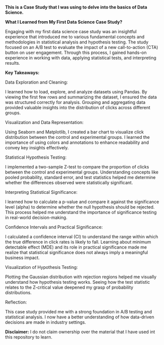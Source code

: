 **This is a Case Study that I was using to delve into the basics of Data Science.**

**What I Learned from My First Data Science Case Study?**

Engaging with my first data science case study was an insightful experience that introduced me to various fundamental concepts 
and methodologies in statistical analysis and hypothesis testing. The study focused on an A/B test to evaluate the impact of
a new call-to-action (CTA) button on user engagement. Through this process, I gained hands-on experience in working with data, 
applying statistical tests, and interpreting results.

**Key Takeaways:**

Data Exploration and Cleaning:

I learned how to load, explore, and analyze datasets using Pandas. By viewing the first few rows and summarizing the dataset, I ensured the data was structured correctly for analysis.
Grouping and aggregating data provided valuable insights into the distribution of clicks across different groups.

Visualization and Data Representation:

Using Seaborn and Matplotlib, I created a bar chart to visualize click distribution between the control and experimental groups.
I learned the importance of using colors and annotations to enhance readability and convey key insights effectively.

Statistical Hypothesis Testing:

I implemented a two-sample Z-test to compare the proportion of clicks between the control and experimental groups.
Understanding concepts like pooled probability, standard error, and test statistics helped me determine whether the differences observed were statistically significant.

Interpreting Statistical Significance:

I learned how to calculate a p-value and compare it against the significance level (alpha) to determine whether the null hypothesis should be rejected.
This process helped me understand the importance of significance testing in real-world decision-making.

Confidence Intervals and Practical Significance:

I calculated a confidence interval (CI) to understand the range within which the true difference in click rates is likely to fall.
Learning about minimum detectable effect (MDE) and its role in practical significance made me realize that statistical significance does not always imply a meaningful business impact.

Visualization of Hypothesis Testing:

Plotting the Gaussian distribution with rejection regions helped me visually understand how hypothesis testing works.
Seeing how the test statistic relates to the Z-critical value deepened my grasp of probability distributions.

Reflection:

This case study provided me with a strong foundation in A/B testing and statistical analysis. 
I now have a better understanding of how data-driven decisions are made in industry settings.





**Disclaimer:**
I do not claim ownership over the material that I have used int this repository to learn.
